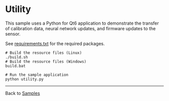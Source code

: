 # Utility

This sample uses a Python for Qt6 application to demonstrate the transfer
of calibration data, neural network updates, and firmware updates to the sensor.

See [requirements.txt](./requirements.txt) for the required packages. 

```
# Build the resource files (Linux)
./build.sh
# Build the resource files (Windows)
build.bat

# Run the sample application
python utility.py
```

----
Back to [Samples](../README.md)
